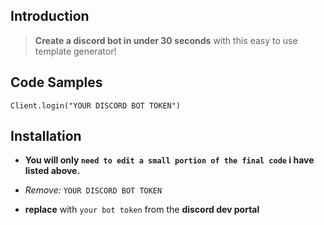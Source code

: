 ## Introduction


> **Create a discord bot in under 30 seconds** with this easy to use template generator!


## Code Samples

```
Client.login("YOUR DISCORD BOT TOKEN")

```
 



## Installation

- **You will only `need to edit a small portion of the final code` i have listed above.**

- _*Remove:*_ `YOUR DISCORD BOT TOKEN`

- **replace** with `your bot token` from the **discord dev portal**
